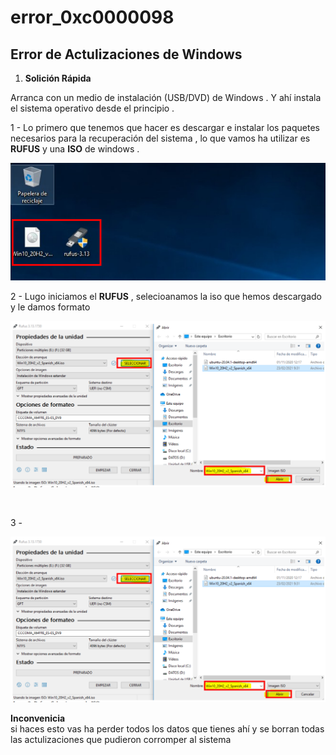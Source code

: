 # error_0xc0000098

## Error de Actulizaciones de Windows 


1. **Solición Rápida**


Arranca con un medio de instalación (USB/DVD) de Windows . Y ahí instala 
el sistema operativo desde el principio .

1 - Lo primero que tenemos que hacer es descargar e instalar los paquetes necesarios para la recuperación del sistema , lo que vamos ha utilizar es **RUFUS** y una **ISO** de windows .

![Descarga e instalacion de paquetes](./img/medio_instalacion/instalacion_de_paquetes.png)
<br>

2 - Lugo iniciamos el **RUFUS** , selecioanamos la iso que hemos descargado y le damos formato 

![Iniciando RUFUS 1](./img/medio_instalacion/creando_iso_rufus1.png)

<br>

3 - 

![Iniciando RUFUS 2](./img/medio_instalacion/creando_iso_rufus1.png)

**Inconvenicia**
<br>
si haces esto vas ha perder todos los datos que tienes ahí y se borran todas las
actulizaciones que pudieron corromper al sistema